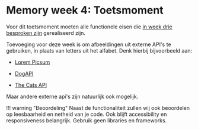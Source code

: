 # Memory week 4: Toetsmoment

Voor dit toetsmoment moeten alle functionele eisen die [in week drie besproken zijn](../week3/memory.md) gerealiseerd zijn.

Toevoeging voor deze week is om afbeeldingen uit externe API's te gebruiken, in plaats van letters uit het alfabet. Denk hierbij bijvoorbeeld aan:

- [Lorem Picsum](https://picsum.photos/)

- [DogAPI](https://dog.ceo/dog-api/)

- [The Cats API](https://thecatapi.com/)

Maar andere externe api's zijn natuurlijk ook mogelijk.

!!! warning "Beoordeling"
    Naast de functionaliteit zullen wij ook beoordelen op leesbaarheid en netheid van je code. Ook blijft accessibility en responsiveness belangrijk. Gebruik geen libraries en frameworks.